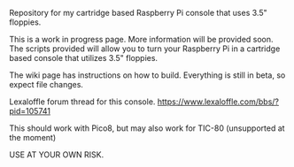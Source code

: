 Repository for my cartridge based Raspberry Pi console that uses 3.5" floppies.

This is a work in progress page. More information will be provided soon.
The scripts provided will allow you to turn your Raspberry Pi in a cartridge based console that utilizes 3.5" floppies.

The wiki page has instructions on how to build. Everything is still in beta, so expect file changes.

Lexaloffle forum thread for this console.
https://www.lexaloffle.com/bbs/?pid=105741

This should work with Pico8, but may also work for TIC-80 (unsupported at the moment)


USE AT YOUR OWN RISK.
